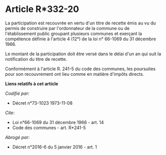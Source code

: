 # Article R*332-20

La participation est recouvrée en vertu d'un titre de recette émis au vu du permis de construire par l'ordonnateur de la
commune ou de l'établissement public groupant plusieurs communes et exerçant la compétence définie à l'article 4 (12°) de la
loi n° 66-1069 du 31 décembre 1966. 

Le montant de la participation doit être versé dans le délai d'un an qui suit la notification du titre de recette. 

Conformément à l'article R. 241-5 du code des communes, les poursuites pour son recouvrement ont lieu comme en matière
d'impôts directs.

**Liens relatifs à cet article**

_Codifié par_:

  - Décret n°73-1023 1973-11-08

_Cite_:

  - Loi n°66-1069 du 31 décembre 1966 - art. 14
  - Code des communes - art. R*241-5

_Abrogé par_:

  - Décret n°2016-6 du 5 janvier 2016 - art. 1
